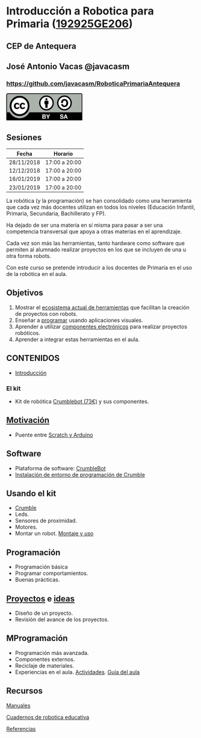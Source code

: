 # Introducción a Robotica para Primaria ([192925GE206](https://www.juntadeandalucia.es/educacion/seneca/seneca/jsp/gestionactividades/DetActForPub.jsp?X_EDIACTFOR=183756))


## CEP de Antequera


## José Antonio Vacas @javacasm

### https://github.com/javacasm/RoboticaPrimariaAntequera


![Licencia CC](./images/Licencia_CC_peque.png)

## Sesiones 

|Fecha|Horario|
|---|---|
|28/11/2018|17:00 a 20:00|
|12/12/2018|17:00 a 20:00|
|16/01/2019|17:00 a 20:00|
|23/01/2019|17:00 a 20:00|

La robótica (y la programación) se han consolidado como una herramienta que cada vez más docentes utilizan en todos los niveles (Educación Infantil, Primaria, Secundaria, Bachillerato y FP). 

Ha dejado de ser una materia en sí misma para pasar a ser una competencia transversal que apoya a otras materias en el aprendizaje. 

Cada vez son más las herramientas, tanto hardware como software que permiten al alumnado realizar proyectos en los que se incluyen de una u otra forma robots. 

Con este curso se pretende introducir a los docentes de Primaria en el uso de la robótica en el aula. 

## Objetivos

1. Mostrar el [ecosistema actual de herramientas](./Alternativas.md) que facilitan la creación de proyectos con robots. 
2. Enseñar a [programar](./Programacion.md) usando aplicaciones visuales. 
3. Aprender a utilizar [componentes electrónicos](./Componentes.md) para realizar proyectos robóticos. 
4. Aprender a integrar estas herramientas en el aula.


## CONTENIDOS

* [Introducción](./presentacion.md)

### El kit
* Kit de robótica [Crumblebot (73€)](https://complubot.com/shop/kits/993-kit-crumblebot-pilas-alcalinas-y-caja-individual-2016000000146.html) y sus componentes.

## [Motivación](./Motivacion.md)
* Puente entre [Scratch y Arduino](http://www.complubot.com/docu/Crumble/Crumble_Getting_Starter_Guide_es_03_2015.pdf)

## Software
* Plataforma de software: [CrumbleBot](http://complubot.com/inicio/proyectos/swr/)
* [Instalación de entorno de programación de Crumble](http://complubot.com/inicio/proyectos/swr/crumble/software-crumble/)

## Usando el kit
* [Crumble](http://complubot.com/inicio/proyectos/swr/crumble/)
* Leds.
* Sensores de proximidad.
* Motores.
* Montar un robot. [Montaje y uso](http://complubot.com/inicio/proyectos/swr/swr-robots/swr-robotscrumblebot-guia-de-montaje-y-uso/)

## Programación
* Programación básica
* Programar comportamientos.
* Buenas prácticas.

## [Proyectos](./Proyectos.md) e [ideas](./Ideas.md)
* Diseño de un proyecto.
* Revisión del avance de los proyectos.

## MProgramación
* Programación más avanzada.
* Componentes externos.
* Reciclaje de materiales.
* Experiencias en el aula. [Actividades](http://complubot.com/inicio/proyectos/swr/actividades/). [Guía del aula](http://complubot.com/inicio/recursos/recursos-educacion/actividades-lomce/)



## Recursos

[Manuales](http://complubot.com/inicio/proyectos/swr/manuales/)

[Cuadernos de robotica educativa](http://complubot.com/inicio/proyectos/cdare/)

[Referencias](./Referencias.md)


